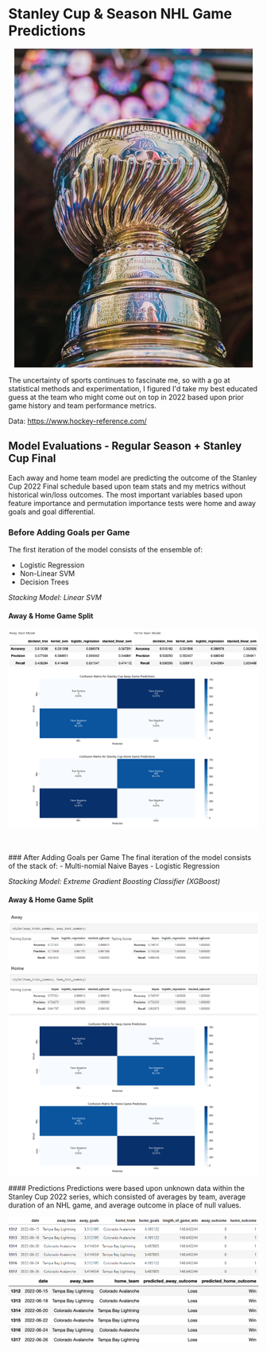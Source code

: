 # Stanley Cup & Season NHL Game Predictions

<p align='center'>
  <img src="/images/stanleycup.jpeg"/>
</p>

The uncertainty of sports continues to fascinate me, so with a go at statistical methods and experimentation, I figured I'd take my best educated guess at the team who might come out on top in 2022 based upon prior game history and team performance metrics.

Data:
https://www.hockey-reference.com/

## Model Evaluations - Regular Season + Stanley Cup Final
Each away and home team model are predicting the outcome of the Stanley Cup 2022 Final schedule based upon team stats and my metrics without historical win/loss outcomes. The most important variables based upon feature importance and permutation importance tests were home and away goals and goal differential. 

### Before Adding Goals per Game
The first iteration of the model consists of the ensemble of: 
- Logistic Regression
- Non-Linear SVM
- Decision Trees

_Stacking Model: Linear SVM_
<br>
#### Away & Home Game Split
<p align="center">
  <img src="/images/v2_away_home_performance.png" />
  <img src="/images/v2_confusion_matrix_stanley_cup_away.png" />
  <img src="/images/v2_confusion_matrix_stanley_cup_home.png" />
</p>
<br>
<br>
### After Adding Goals per Game
The final iteration of the model consists of the stack of: 
- Multi-nomial Naive Bayes
- Logistic Regression

_Stacking Model: Extreme Gradient Boosting Classifier (XGBoost)_
<br>
#### Away & Home Game Split
<p align="center">
  <img src="/images/xgb_final_model_performance.PNG" />
  <img src="/images/final_confusion_matrix_away.png" />
  <img src="/images/final_confusion_matrix_home.png" />
</p>
#### Predictions
Predictions were based upon unknown data within the Stanley Cup 2022 series, which consisted of averages by team, average duration of an NHL game, and average outcome in place of null values. 
<p align="center">
  <img src="/images/sim_stanley_cup_schedule.PNG" />
  <img src="/images/xgb_stanley_cup_predictions.png" />
</p>
